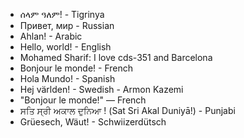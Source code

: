 - ሰላም ዓለም! - Tigrinya
- Привет, мир - Russian
- Ahlan! - Arabic
- Hello, world! - English
- Mohamed Sharif: I love cds-351 and Barcelona
- Bonjour le monde! - French
- Hola Mundo! - Spanish
- Hej världen! - Swedish - Armon Kazemi
- "Bonjour le monde!" — French
- ਸਤਿ ਸ੍ਰੀ ਅਕਾਲ ਦੁਨਿਆ ! (Sat Sri Akal Duniyā!) - Punjabi
- Grüesech, Wäut! - Schwiizerdütsch
